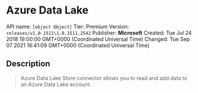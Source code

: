 # Azure Data Lake
API name: `[object Object]`
Tier: Premium
Version: `releases/v1.0.1511\1.0.1511.2542`
Publisher: **Microsoft**
Created: Tue Jul 24 2018 19:00:00 GMT+0000 (Coordinated Universal Time)
Changed: Tue Sep 07 2021 16:41:09 GMT+0000 (Coordinated Universal Time)

## Description
> Azure Data Lake Store connector allows you to read and add data to an Azure Data Lake account.
